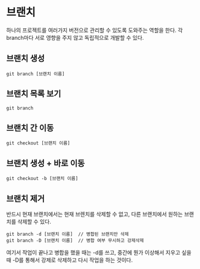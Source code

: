 # 브랜치

하나의 프로젝트를 여러가지 버전으로 관리할 수 있도록 도와주는 역할을 한다. 각 branch마다 서로 영향을 주지 않고 독립적으로 개발할 수 있다.



## 브랜치 생성

    git branch [브랜치 이름]

## 브랜치 목록 보기

    git branch

## 브랜치 간 이동

    git checkout [브랜치 이름]

## 브랜치 생성 + 바로 이동

    git checkout -b [브랜치 이름]

## 브랜치 제거

반드시 현재 브랜치에서는 현재 브렌치를 삭제할 수 없고, 다른 브랜치에서 원하는 브랜치를 삭제할 수 있다.

    git branch -d [브랜치 이름]  // 병합된 브랜치만 삭제
    git branch -D [브랜치 이름]  // 병합 여부 무시하고 강제삭제

여기서 작업이 끝나고 병합을 했을 때는 -d를 쓰고, 중간에 뭔가 이상해서 지우고 싶을 때 -D를 통해서 강제로 삭제하고 다시 작업을 하는 것이다.